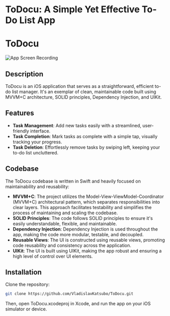 # ToDocu: A Simple Yet Effective To-Do List App

# ToDocu

![App Screen Recording](https://media.giphy.com/media/v1.Y2lkPTc5MGI3NjExeDh1b2toZjl4ZTNkNTUyb2NwM3Y1dm1vOXV3NDZhNDMwaDlsaXppcSZlcD12MV9pbnRlcm5hbF9naWZfYnlfaWQmY3Q9Zw/NQ32xra2Cv1c0kQgt9/giphy.gif)


## Description

ToDocu is an iOS application that serves as a straightforward, efficient to-do list manager. It's an exemplar of clean, maintainable code built using MVVM+C architecture, SOLID principles, Dependency Injection, and UIKit.

## Features

- **Task Management**: Add new tasks easily with a streamlined, user-friendly interface.
- **Task Completion**: Mark tasks as complete with a simple tap, visually tracking your progress.
- **Task Deletion**: Effortlessly remove tasks by swiping left, keeping your to-do list uncluttered.

## Codebase

The ToDocu codebase is written in Swift and heavily focused on maintainability and reusability:

- **MVVM+C**: The project utilizes the Model-View-ViewModel-Coordinator (MVVM+C) architectural pattern, which separates responsibilities into clear layers. This approach facilitates testability and simplifies the process of maintaining and scaling the codebase.
- **SOLID Principles**: The code follows SOLID principles to ensure it's easily understandable, flexible, and maintainable.
- **Dependency Injection**: Dependency Injection is used throughout the app, making the code more modular, testable, and decoupled.
- **Reusable Views**: The UI is constructed using reusable views, promoting code reusability and consistency across the application.
- **UIKit**: The UI is built using UIKit, making the app robust and ensuring a high level of control over UI elements.

## Installation

Clone the repository:

```bash
git clone https://github.com/VladislavKatsubo/ToDocu.git
```
Then, open ToDocu.xcodeproj in Xcode, and run the app on your iOS simulator or device.

